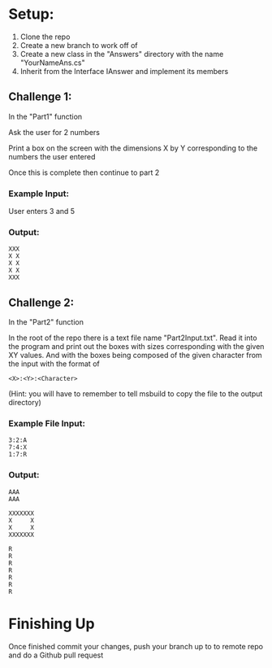 # Setup: 
1. Clone the repo
2. Create a new branch to work off of
3. Create a new class in the "Answers" directory with the name "YourNameAns.cs"
4. Inherit from the Interface IAnswer and implement its members

## Challenge 1: 

In the "Part1" function

Ask the user for 2 numbers

Print a box on the screen with the dimensions X by Y corresponding to the numbers the user entered

Once this is complete then continue to part 2

### Example Input:

User enters 3 and 5

### Output:

    XXX
    X X
    X X
    X X
    XXX

## Challenge 2:

In the "Part2" function

In the root of the repo there is a text file name "Part2Input.txt". Read it into the program and print out the boxes with sizes corresponding with the given XY values. And with the boxes being composed of the given character from the input with the  format of 
```
<X>:<Y>:<Character>
```

(Hint: you will have to remember to tell msbuild to copy the file to the output directory)

### Example File Input:

    3:2:A
    7:4:X
    1:7:R

### Output:

    AAA
    AAA

    XXXXXXX
    X     X
    X     X
    XXXXXXX

    R
    R
    R
    R
    R
    R
    R


# Finishing Up

Once finished commit your changes, push your branch up to to remote repo and do a Github pull request
